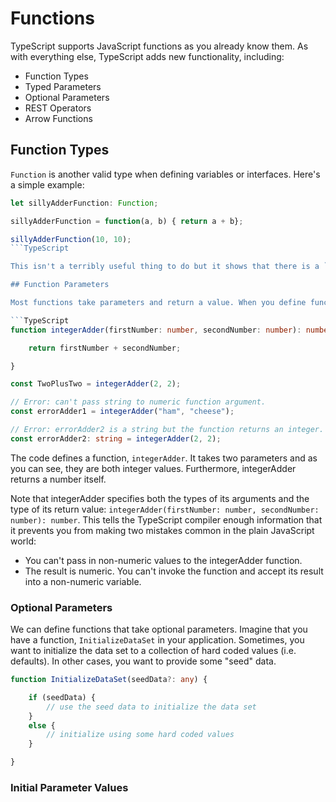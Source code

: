 # Functions

TypeScript supports JavaScript functions as you already know them. As with everything else, TypeScript adds new functionality, including:
- Function Types
- Typed Parameters
- Optional Parameters
- REST Operators
- Arrow Functions

## Function Types

`Function` is another valid type when defining variables or interfaces. Here's a simple example:

```TypeScript
let sillyAdderFunction: Function;

sillyAdderFunction = function(a, b) { return a + b};

sillyAdderFunction(10, 10);
```TypeScript

This isn't a terribly useful thing to do but it shows that there is a `Function` data type. You'll see down below that Arrow Functions are far more useful.

## Function Parameters

Most functions take parameters and return a value. When you define function parameters, you can specify their type, just like you can for `var`, `let` and `const`. In addition, you can specify the type of result the function returns. Here's an example with syntax:

```TypeScript
function integerAdder(firstNumber: number, secondNumber: number): number {

    return firstNumber + secondNumber;

}

const TwoPlusTwo = integerAdder(2, 2);

// Error: can't pass string to numeric function argument.
const errorAdder1 = integerAdder("ham", "cheese");

// Error: errorAdder2 is a string but the function returns an integer.
const errorAdder2: string = integerAdder(2, 2);
```

The code defines a function, `integerAdder`. It takes two parameters and as you can see, they are both integer values. Furthermore, integerAdder returns a number itself.

Note that integerAdder specifies both the types of its arguments and the type of its return value: `integerAdder(firstNumber: number, secondNumber: number): number`. This tells the TypeScript compiler enough information that it prevents you from making two mistakes common in the plain JavaScript world:
- You can't pass in non-numeric values to the integerAdder function.
- The result is numeric. You can't invoke the function and accept its result into a non-numeric variable.

### Optional Parameters

We can define functions that take optional parameters. Imagine that you have a function, `InitializeDataSet` in your application. Sometimes, you want to initialize the data set to a collection of hard coded values (i.e. defaults). In other cases, you want to provide some "seed" data. 

```TypeScript
function InitializeDataSet(seedData?: any) {

    if (seedData) {
        // use the seed data to initialize the data set
    }
    else {
        // initialize using some hard coded values
    }

}
```

### Initial Parameter Values



